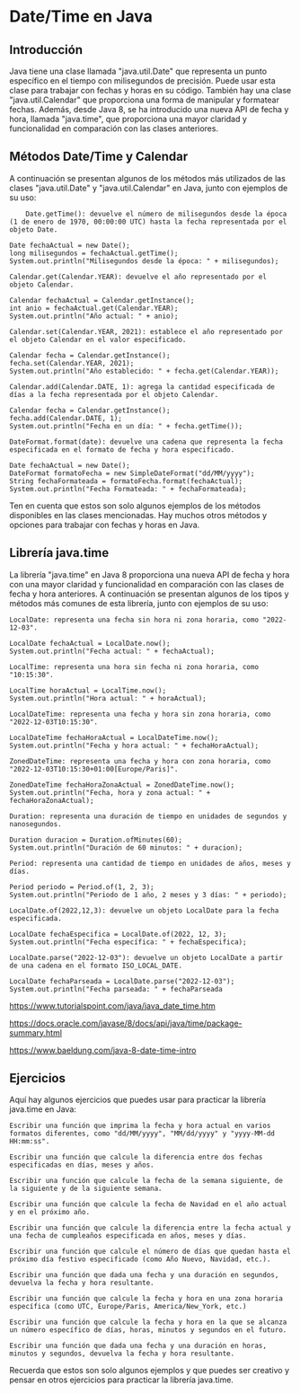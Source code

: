 # Date/Time en Java  #

## Introducción ##

Java tiene una clase llamada "java.util.Date" que representa un punto específico en el tiempo con milisegundos de precisión. Puede usar esta clase para trabajar con fechas y horas en su código. También hay una clase "java.util.Calendar" que proporciona una forma de manipular y formatear fechas. Además, desde Java 8, se ha introducido una nueva API de fecha y hora, llamada "java.time", que proporciona una mayor claridad y funcionalidad en comparación con las clases anteriores.

## Métodos  Date/Time y Calendar ##

A continuación se presentan algunos de los métodos más utilizados de las clases "java.util.Date" y "java.util.Calendar" en Java, junto con ejemplos de su uso:

```
    Date.getTime(): devuelve el número de milisegundos desde la época (1 de enero de 1970, 00:00:00 UTC) hasta la fecha representada por el objeto Date.
```

```
Date fechaActual = new Date();
long milisegundos = fechaActual.getTime();
System.out.println("Milisegundos desde la época: " + milisegundos);
```

    Calendar.get(Calendar.YEAR): devuelve el año representado por el objeto Calendar.

```
Calendar fechaActual = Calendar.getInstance();
int anio = fechaActual.get(Calendar.YEAR);
System.out.println("Año actual: " + anio);
```

    Calendar.set(Calendar.YEAR, 2021): establece el año representado por el objeto Calendar en el valor especificado.

```
Calendar fecha = Calendar.getInstance();
fecha.set(Calendar.YEAR, 2021);
System.out.println("Año establecido: " + fecha.get(Calendar.YEAR));
```

    Calendar.add(Calendar.DATE, 1): agrega la cantidad especificada de días a la fecha representada por el objeto Calendar.

```
Calendar fecha = Calendar.getInstance();
fecha.add(Calendar.DATE, 1);
System.out.println("Fecha en un día: " + fecha.getTime());
```

    DateFormat.format(date): devuelve una cadena que representa la fecha especificada en el formato de fecha y hora especificado.

```
Date fechaActual = new Date();
DateFormat formatoFecha = new SimpleDateFormat("dd/MM/yyyy");
String fechaFormateada = formatoFecha.format(fechaActual);
System.out.println("Fecha Formateada: " + fechaFormateada);
```

Ten en cuenta que estos son solo algunos ejemplos de los métodos disponibles en las clases mencionadas. Hay muchos otros métodos y opciones para trabajar con fechas y horas en Java.

## Librería java.time ##

La librería "java.time" en Java 8 proporciona una nueva API de fecha y hora con una mayor claridad y funcionalidad en comparación con las clases de fecha y hora anteriores. A continuación se presentan algunos de los tipos y métodos más comunes de esta librería, junto con ejemplos de su uso:

    LocalDate: representa una fecha sin hora ni zona horaria, como "2022-12-03".

```
LocalDate fechaActual = LocalDate.now();
System.out.println("Fecha actual: " + fechaActual);
```

    LocalTime: representa una hora sin fecha ni zona horaria, como "10:15:30".

```
LocalTime horaActual = LocalTime.now();
System.out.println("Hora actual: " + horaActual);
```

    LocalDateTime: representa una fecha y hora sin zona horaria, como "2022-12-03T10:15:30".

```
LocalDateTime fechaHoraActual = LocalDateTime.now();
System.out.println("Fecha y hora actual: " + fechaHoraActual);
```

    ZonedDateTime: representa una fecha y hora con zona horaria, como "2022-12-03T10:15:30+01:00[Europe/Paris]".

```
ZonedDateTime fechaHoraZonaActual = ZonedDateTime.now();
System.out.println("Fecha, hora y zona actual: " + fechaHoraZonaActual);
```

    Duration: representa una duración de tiempo en unidades de segundos y nanosegundos.

```
Duration duracion = Duration.ofMinutes(60);
System.out.println("Duración de 60 minutos: " + duracion);
```

    Period: representa una cantidad de tiempo en unidades de años, meses y días.

```
Period periodo = Period.of(1, 2, 3);
System.out.println("Periodo de 1 año, 2 meses y 3 días: " + periodo);
```

    LocalDate.of(2022,12,3): devuelve un objeto LocalDate para la fecha especificada.

```
LocalDate fechaEspecifica = LocalDate.of(2022, 12, 3);
System.out.println("Fecha específica: " + fechaEspecifica);
```

    LocalDate.parse("2022-12-03"): devuelve un objeto LocalDate a partir de una cadena en el formato ISO_LOCAL_DATE.

```
LocalDate fechaParseada = LocalDate.parse("2022-12-03");
System.out.println("Fecha parseada: " + fechaParseada
```

https://www.tutorialspoint.com/java/java_date_time.htm

https://docs.oracle.com/javase/8/docs/api/java/time/package-summary.html

https://www.baeldung.com/java-8-date-time-intro


## Ejercicios ##

Aquí hay algunos ejercicios que puedes usar para practicar la librería java.time en Java:

    Escribir una función que imprima la fecha y hora actual en varios formatos diferentes, como "dd/MM/yyyy", "MM/dd/yyyy" y "yyyy-MM-dd HH:mm:ss".

    Escribir una función que calcule la diferencia entre dos fechas especificadas en días, meses y años.

    Escribir una función que calcule la fecha de la semana siguiente, de la siguiente y de la siguiente semana.

    Escribir una función que calcule la fecha de Navidad en el año actual y en el próximo año.

    Escribir una función que calcule la diferencia entre la fecha actual y una fecha de cumpleaños especificada en años, meses y días.

    Escribir una función que calcule el número de días que quedan hasta el próximo día festivo especificado (como Año Nuevo, Navidad, etc.).

    Escribir una función que dada una fecha y una duración en segundos, devuelva la fecha y hora resultante.

    Escribir una función que calcule la fecha y hora en una zona horaria específica (como UTC, Europe/Paris, America/New_York, etc.)

    Escribir una función que calcule la fecha y hora en la que se alcanza un número específico de días, horas, minutos y segundos en el futuro.

    Escribir una función que dada una fecha y una duración en horas, minutos y segundos, devuelva la fecha y hora resultante.

Recuerda que estos son solo algunos ejemplos y que puedes ser creativo y pensar en otros ejercicios para practicar la librería java.time.
